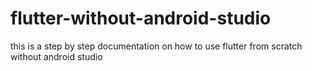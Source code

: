 # flutter-without-android-studio
this is a step by step documentation on how to use flutter from scratch without android studio
